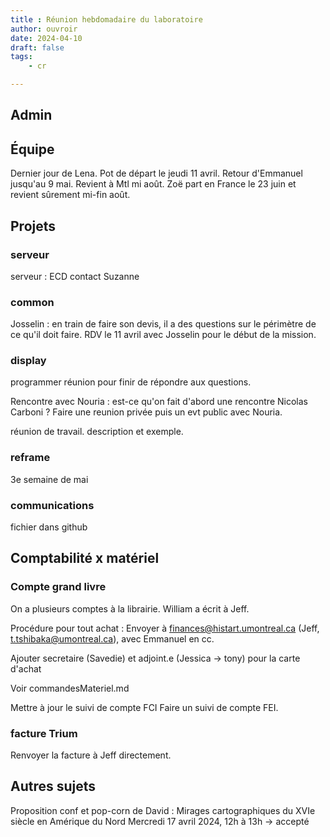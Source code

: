 ```yaml
---
title : Réunion hebdomadaire du laboratoire 
author: ouvroir
date: 2024-04-10
draft: false
tags:
    - cr

---
```


## Admin

## Équipe

Dernier jour de Lena. Pot de départ le jeudi 11 avril.
Retour d'Emmanuel jusqu'au 9 mai. Revient à Mtl mi août.
Zoë part en France le 23 juin et revient sûrement mi-fin août.

## Projets

### serveur

serveur : ECD contact Suzanne

### common

Josselin : en train de faire son devis, il a des questions sur le périmètre de ce qu'il doit faire. RDV le 11 avril avec Josselin pour le début de la mission.

### display

programmer réunion pour finir de répondre aux questions. 

Rencontre avec Nouria : est-ce qu'on fait d'abord une rencontre Nicolas Carboni ? 
Faire une reunion privée puis un evt public avec Nouria. 

réunion de travail. description et exemple. 


### reframe

3e semaine de mai


### communications

fichier dans github

## Comptabilité x matériel

### Compte grand livre

On a plusieurs comptes à la librairie. 
William a écrit à Jeff.

Procédure pour tout achat : 
Envoyer à finances@histart.umontreal.ca (Jeff, t.tshibaka@umontreal.ca), avec Emmanuel en cc.

Ajouter secretaire (Savedie) et adjoint.e (Jessica -> tony) pour la carte d'achat

Voir commandesMateriel.md

Mettre à jour le suivi de compte FCI
Faire un suivi de compte FEI. 


### facture Trium

Renvoyer la facture à Jeff directement.

## Autres sujets

Proposition conf et pop-corn de David : Mirages cartographiques du XVIe siècle en Amérique du Nord
Mercredi 17 avril 2024, 12h à 13h
-> accepté